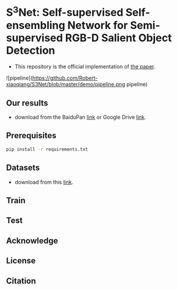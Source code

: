 # S$^3$Net: Self-supervised Self-ensembling Network for Semi-supervised RGB-D Salient Object Detection

- This repository is the official implementation of [the paper](http://dpfan.net/d3netbenchmark/).

![pipeline](https://github.com/Robert-xiaoqiang/S3Net/blob/master/demo/pipeline.png pipeline)

## Our results

- download from the BaiduPan [link]() or Google Drive [link]().

## Prerequisites
```bash
pip install -r requirements.txt
```

## Datasets

- download from this [link]().

## Train

## Test

## Acknowledge

## License

## Citation